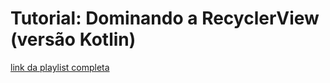 # Tutorial: Dominando a RecyclerView (versão Kotlin)

[link da playlist completa](https://www.youtube.com/watch?v=ASlnPPiZGKE&list=PLJ0AcghBBWSiNUwSc_usGS2oWPOlngr5m)